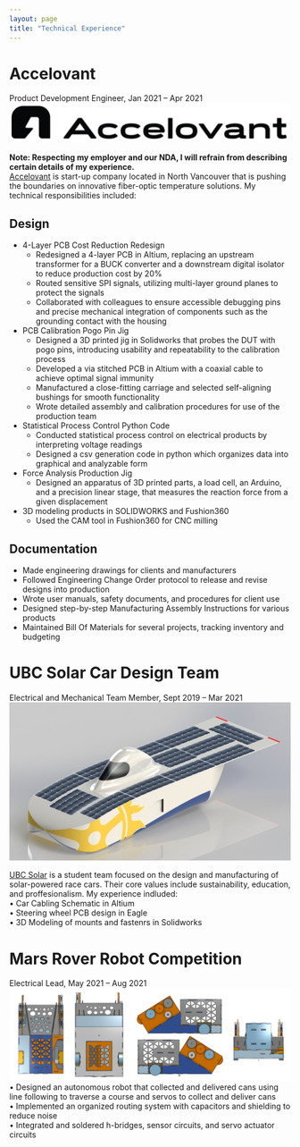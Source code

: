 ```yaml
---
layout: page
title: "Technical Experience"
---
```


# Accelovant  
Product Development Engineer, Jan 2021 – Apr 2021  
![rs](https://raw.githubusercontent.com/carterkowel/carterkowel.github.io/master/assets/images/accelovant.PNG)  

**Note: Respecting my employer and our NDA, I will refrain from describing certain details of my experience.**  
[Accelovant](https://www.accelovant.com/) is start-up company located in North Vancouver that is pushing the boundaries on innovative fiber-optic temperature solutions. My technical responsibilities included: 

## Design 
* 4-Layer PCB Cost Reduction Redesign
	* Redesigned a 4-layer PCB in Altium, replacing an upstream transformer for a BUCK converter and a downstream digital isolator to reduce production cost by 20%
	* Routed sensitive SPI signals, utilizing multi-layer ground planes to protect the signals
	* Collaborated with colleagues to ensure accessible debugging pins and precise mechanical integration of components such as the grounding contact with the housing
* PCB Calibration Pogo Pin Jig
	* Designed a 3D printed jig in Solidworks that probes the DUT with pogo pins, introducing usability and repeatability to the calibration process
	* Developed a via stitched PCB in Altium with a coaxial cable to achieve optimal signal immunity
	* Manufactured a close-fitting carriage and selected self-aligning bushings for smooth functionality
	* Wrote detailed assembly and calibration procedures for use of the production team
* Statistical Process Control Python Code
	* Conducted statistical process control on electrical products by interpreting voltage readings
	* Designed a csv generation code in python which organizes data into graphical and analyzable form
* Force Analysis Production Jig
	* Designed an apparatus of 3D printed parts, a load cell, an Arduino, and a precision linear stage, that measures the reaction force from a given displacement
* 3D modeling products in SOLIDWORKS and Fushion360  
	* Used the CAM tool in Fushion360 for CNC milling 

## Documentation  
* Made engineering drawings for clients and manufacturers  
* Followed Engineering Change Order protocol to release and revise designs into production  
* Wrote user manuals, safety documents, and procedures for client use  
* Designed step-by-step Manufacturing Assembly Instructions for various products  
* Maintained Bill Of Materials for several projects, tracking inventory and budgeting  




# UBC Solar Car Design Team  
Electrical and Mechanical Team Member, Sept 2019 – Mar 2021  
![rs](https://raw.githubusercontent.com/carterkowel/carterkowel.github.io/master/assets/images/UBCSolar.jpg)  

[UBC Solar](https://ubcsolar.com/) is a student team focused on the design and manufacturing of solar-powered race cars. Their core values include sustainability, education, and proffesionalism. My experience indluded:  
•	Car Cabling Schematic in Altium  
•	Steering wheel PCB design in Eagle  
•	3D Modeling of mounts and fastenrs in Solidworks  

# Mars Rover Robot Competition  
Electrical Lead, May 2021 – Aug 2021  
![rs](https://raw.githubusercontent.com/carterkowel/carterkowel.github.io/master/assets/images/robot1.PNG)  
•	Designed an autonomous robot that collected and delivered cans using line following to traverse a course and servos to collect and deliver cans  
•	Implemented an organized routing system with capacitors and shielding to reduce noise  
•	Integrated and soldered h-bridges, sensor circuits, and servo actuator circuits  

